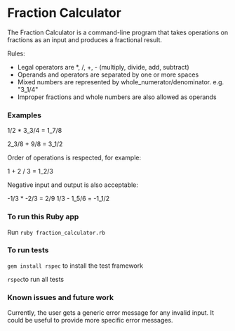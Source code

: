 # Fraction Calculator
The Fraction Calculator is a command-line program that takes operations on fractions as an input and produces a fractional result. 

Rules:
* Legal operators are \*, /, +, - (multiply, divide, add, subtract)
* Operands and operators are separated by one or more spaces
* Mixed numbers are represented by whole_numerator/denominator. e.g. "3_1/4"
* Improper fractions and whole numbers are also allowed as operands 

### Examples
1/2 * 3_3/4
= 1_7/8 

2_3/8 + 9/8
= 3_1/2

Order of operations is respected, for example:

1 + 2 / 3
= 1_2/3

Negative input and output is also acceptable:

-1/3 * -2/3
= 2/9
1/3 - 1_5/6
= -1_1/2

### To run this Ruby app
Run `ruby fraction_calculator.rb`

### To run tests
`gem install rspec` to install the test framework

`rspec`to run all tests

### Known issues and future work 
Currently, the user gets a generic error message for any invalid input. It could be useful to provide more specific error messages.
